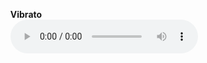 <ul class="bodyColum2"> 
  <strong>Vibrato</strong> <br>
  <audio controls height="40px" width="100px">
     <source src="https://user-images.githubusercontent.com/changhongw/examod/results/Bn-vib-A4-mf.wav" type="audio/mpeg">
     <embed height="50" width="60" src="https://user-images.githubusercontent.com/changhongw/examod/results/Bn-vib-A4-mf.wav">
  </audio> <br>
</ul>



